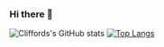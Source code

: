### Hi there 👋

<!--
**droffilc1/droffilc1** is a ✨ _special_ ✨ repository because its `README.md` (this file) appears on your GitHub profile.

Here are some ideas to get you started:

- 🔭 I’m currently working on ...
- 🌱 I’m currently learning ...
- 👯 I’m looking to collaborate on ...
- 🤔 I’m looking for help with ...
- 💬 Ask me about ...
- 📫 How to reach me: ...
- 😄 Pronouns: ...
- ⚡ Fun fact: ...
-->
![Cliffords's GitHub stats](https://github-readme-stats.vercel.app/api?username=droffilc1&show_icons=true&theme=dark)
[![Top Langs](https://github-readme-stats.vercel.app/api/top-langs/?username=droffilc1)](https://github.com/droffilc1/github-readme-stats)

